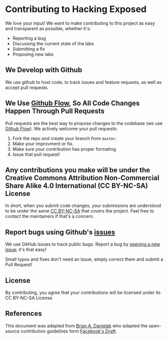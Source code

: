 # Contributing to Hacking Exposed

We love your input! We want to make contributing to this project as easy and transparent as possible, whether it's:

-   Reporting a bug
-   Discussing the current state of the labs
-   Submitting a fix
-   Proposing new labs

## We Develop with Github

We use github to host code, to track issues and feature requests, as well as accept pull requests.

## We Use [Github Flow](https://guides.github.com/introduction/flow/index.html), So All Code Changes Happen Through Pull Requests

Pull requests are the best way to propose changes to the codebase (we use [Github Flow](https://guides.github.com/introduction/flow/index.html)). We actively welcome your pull requests:

1.  Fork the repo and create your branch from `master`.
2.  Make your improvment or fix.
3.  Make sure your contribution has proper formating.
4.  Issue that pull request!

## Any contributions you make will be under the Creative Commons Attribution Non-Commercial Share Alike 4.0 International (CC BY-NC-SA) License

In short, when you submit code changes, your submissions are understood to be under the same [CC BY-NC-SA](https://creativecommons.org/licenses/by-nc-sa/4.0/) that covers the project. Feel free to contact the maintainers if that's a concern.

## Report bugs using Github's [issues](https://github.com/ryru/HackingExposed/issues)

We use GitHub issues to track public bugs. Report a bug by [opening a new issue](https://github.com/ryru/HackingExposed/issues/new); it's that easy!

Small typos and fixes don't need an Issue, simply correct them and submit a Pull Request!

## License

By contributing, you agree that your contributions will be licensed under its CC BY-NC-SA License.

## References

This document was adapted from [Brian A. Danielak](https://gist.github.com/briandk/3d2e8b3ec8daf5a27a62) who adapted the open-source contribution guidelines form [Facebook's Draft](https://github.com/facebook/draft-js/blob/a9316a723f9e918afde44dea68b5f9f39b7d9b00/CONTRIBUTING.md).
